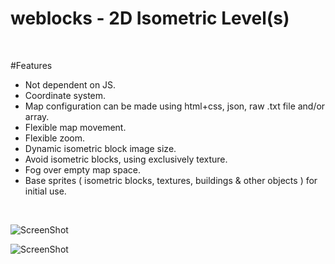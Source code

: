 # weblocks - 2D Isometric Level(s)

<br/>

#Features 

<ul>
  <li>Not dependent on JS.</li>
  <li>Coordinate system.</li>
  <li>Map configuration can be made using html+css, json, raw .txt file and/or array.</li>
  <li>Flexible map movement.</li>
  <li>Flexible zoom.</li>
  <li>Dynamic isometric block image size.</li>
  <li>Avoid isometric blocks, using exclusively texture.</li>
  <li>Fog over empty map space.</li>
  <li>Base sprites ( isometric blocks, textures, buildings & other objects ) for initial use.</li>
</ul>

<br/>

![ScreenShot](/../master/dd7e90056e.jpg?raw=true "Heading Image")

![ScreenShot](/../master/3d2f9e1902.jpg?raw=true "Heading Image")
